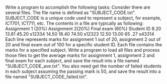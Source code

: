 Write a program to accomplish the following tasks:
Consider there are several files. The file name is defined as "SUBJECT_CODE.txt".
SUBJECT_CODE is a unique code used to represent a subject, for example, ICT701, ICT711, etc.
The contents in a file are typically as following:
Assignment 1 (20%) Assignment 2(20%) Final exam (60%) Student ID
8.20 13.81 45.20 s12334
14.50 18.40 74.50 s12323
12.50 13.00 65 .27 s43314
Each line represents marks for assignment 1 out of 20, assignment 2 out of 20 and final exam out of
100 for a specific student ID.
Each file contains the marks for a specified subject.
Write a program to load all files and process those files to get the average marks for assignment 1,
assignment 2 and final exam for each subject, and save the result into a file named
"SUBJECT_CODE_ave.txt".
You also need get the number of failed students in each subject assuming the passing mark is 50, and
save the result into a file named "SUBJECT_CODE_failed.txt".